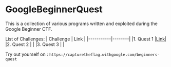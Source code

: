 # GoogleBeginnerQuest

This is a collection of various programs written and exploited 
during the Google Beginner CTF.

List of Challenges:
  | Challenge |  Link  |
  |-----------|--------|
  |1. Quest 1 |[Link](https://github.com/samsepi0x0/GoogleBeginnerQuest/tree/main/Quest1)|
  |2. Quest 2 |        |
  |3. Quest 3 |        |

Try out yourself on : `https://capturetheflag.withgoogle.com/beginners-quest`

